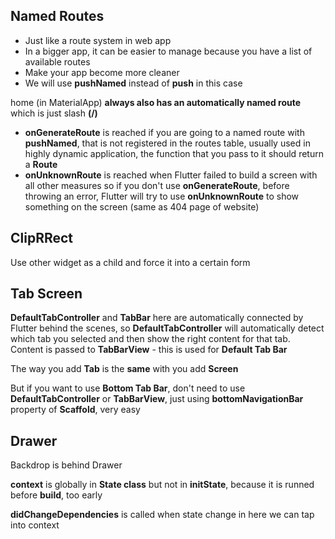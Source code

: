 ## Named Routes

- Just like a route system in web app
- In a bigger app, it can be easier to manage because you have a list of available routes
- Make your app become more cleaner
- We will use **pushNamed** instead of **push** in this case

home (in MaterialApp) **always also has an automatically named route** which is just slash **(/)**
- **onGenerateRoute** is reached if you are going to a named route with **pushNamed**, that is not registered in the routes table, usually used in highly dynamic application, the function that you pass to it should return a **Route**
- **onUnknownRoute** is reached when Flutter failed to build a screen with all other measures so if you don't use **onGenerateRoute**, before throwing an error, Flutter will try to use **onUnknownRoute** to show something on the screen (same as 404 page of website)

## ClipRRect

Use other widget as a child and force it into a certain form

## Tab Screen

**DefaultTabController** and **TabBar** here are automatically connected by Flutter behind the scenes, so **DefaultTabController** will automatically detect which tab you selected and then show the right content for that tab. Content is passed to **TabBarView** - this is used for **Default Tab Bar**

The way you add **Tab** is the **same** with you add **Screen**

But if you want to use **Bottom Tab Bar**, don't need to use **DefaultTabController** or **TabBarView**, just using **bottomNavigationBar** property of **Scaffold**, very easy

## Drawer

Backdrop is behind Drawer

**context** is globally in **State class** but not in **initState**, because it is runned before **build**, too early

**didChangeDependencies** is called when state change in here we can tap into context